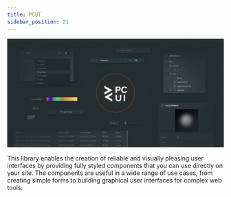 ```yaml
---
title: PCUI
sidebar_position: 21
---
```


![PCUI splash](/img/user-manual/pcui/pcui-banner.jpg)

This library enables the creation of reliable and visually pleasing user interfaces by providing fully styled components that you can use directly on your site. The components are useful in a wide range of use cases, from creating simple forms to building graphical user interfaces for complex web tools.

